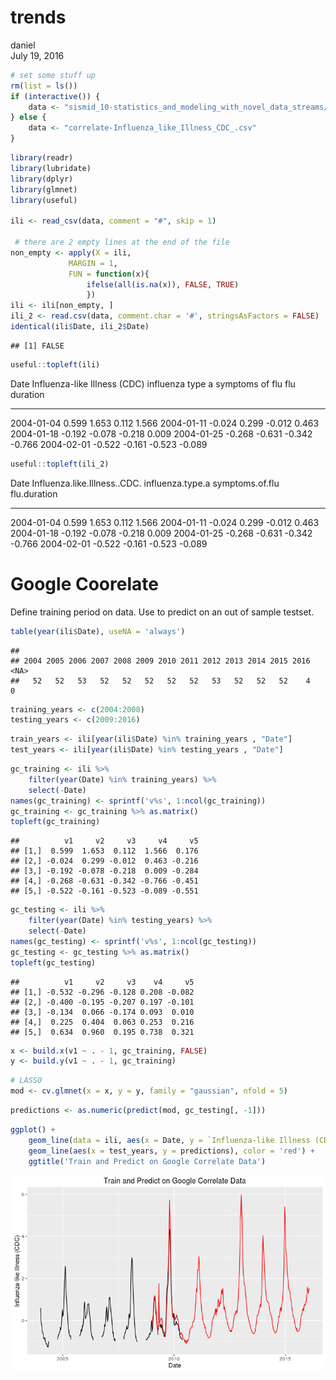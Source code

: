 # trends
daniel  
July 19, 2016  


```r
# set some stuff up
rm(list = ls())
if (interactive()) {
    data <- "sismid_10-statistics_and_modeling_with_novel_data_streams/trends/correlate-Influenza_like_Illness_CDC_.csv"
} else {
    data <- "correlate-Influenza_like_Illness_CDC_.csv"
}
```



```r
library(readr)
library(lubridate)
library(dplyr)
library(glmnet)
library(useful)

ili <- read_csv(data, comment = "#", skip = 1)

 # there are 2 empty lines at the end of the file
non_empty <- apply(X = ili,
             MARGIN = 1,
             FUN = function(x){
                 ifelse(all(is.na(x)), FALSE, TRUE)
                 })
ili <- ili[non_empty, ]
ili_2 <- read.csv(data, comment.char = '#', stringsAsFactors = FALSE)
identical(ili$Date, ili_2$Date)
```

```
## [1] FALSE
```


```r
useful::topleft(ili)
```

<div class="kable-table">

Date          Influenza-like Illness (CDC)   influenza type a   symptoms of flu   flu duration
-----------  -----------------------------  -----------------  ----------------  -------------
2004-01-04                           0.599              1.653             0.112          1.566
2004-01-11                          -0.024              0.299            -0.012          0.463
2004-01-18                          -0.192             -0.078            -0.218          0.009
2004-01-25                          -0.268             -0.631            -0.342         -0.766
2004-02-01                          -0.522             -0.161            -0.523         -0.089

</div>

```r
useful::topleft(ili_2)
```

<div class="kable-table">

Date          Influenza.like.Illness..CDC.   influenza.type.a   symptoms.of.flu   flu.duration
-----------  -----------------------------  -----------------  ----------------  -------------
2004-01-04                           0.599              1.653             0.112          1.566
2004-01-11                          -0.024              0.299            -0.012          0.463
2004-01-18                          -0.192             -0.078            -0.218          0.009
2004-01-25                          -0.268             -0.631            -0.342         -0.766
2004-02-01                          -0.522             -0.161            -0.523         -0.089

</div>

# Google Coorelate

Define training period on data.
Use to predict on an out of sample testset.


```r
table(year(ili$Date), useNA = 'always')
```

```
## 
## 2004 2005 2006 2007 2008 2009 2010 2011 2012 2013 2014 2015 2016 <NA> 
##   52   52   53   52   52   52   52   52   53   52   52   52    4    0
```


```r
training_years <- c(2004:2008)
testing_years <- c(2009:2016)
```


```r
train_years <- ili[year(ili$Date) %in% training_years , "Date"]
test_years <- ili[year(ili$Date) %in% testing_years , "Date"]
```



```r
gc_training <- ili %>%
    filter(year(Date) %in% training_years) %>%
    select(-Date)
names(gc_training) <- sprintf('v%s', 1:ncol(gc_training))
gc_training <- gc_training %>% as.matrix()
topleft(gc_training)
```

```
##          v1     v2     v3     v4     v5
## [1,]  0.599  1.653  0.112  1.566  0.176
## [2,] -0.024  0.299 -0.012  0.463 -0.216
## [3,] -0.192 -0.078 -0.218  0.009 -0.284
## [4,] -0.268 -0.631 -0.342 -0.766 -0.451
## [5,] -0.522 -0.161 -0.523 -0.089 -0.551
```


```r
gc_testing <- ili %>%
    filter(year(Date) %in% testing_years) %>%
    select(-Date)
names(gc_testing) <- sprintf('v%s', 1:ncol(gc_testing))
gc_testing <- gc_testing %>% as.matrix()
topleft(gc_testing)
```

```
##          v1     v2     v3    v4     v5
## [1,] -0.532 -0.296 -0.128 0.208 -0.082
## [2,] -0.400 -0.195 -0.207 0.197 -0.101
## [3,] -0.134  0.066 -0.174 0.093  0.010
## [4,]  0.225  0.404  0.063 0.253  0.216
## [5,]  0.634  0.960  0.195 0.738  0.321
```


```r
x <- build.x(v1 ~ . - 1, gc_training, FALSE)
y <- build.y(v1 ~ . - 1, gc_training)
```


```r
# LASSO
mod <- cv.glmnet(x = x, y = y, family = "gaussian", nfold = 5)
```


```r
predictions <- as.numeric(predict(mod, gc_testing[, -1]))
```


```r
ggplot() +
    geom_line(data = ili, aes(x = Date, y = `Influenza-like Illness (CDC)`)) +
    geom_line(aes(x = test_years, y = predictions), color = 'red') +
    ggtitle('Train and Predict on Google Correlate Data')
```

![](trends_files/figure-html/unnamed-chunk-12-1.png)<!-- -->

